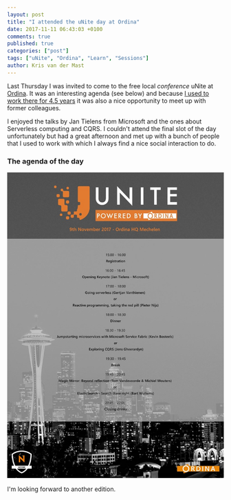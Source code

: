 ```yaml
---
layout: post
title: "I attended the uNite day at Ordina"
date: 2017-11-11 06:43:03 +0100
comments: true
published: true
categories: ["post"]
tags: ["uNite", "Ordina", "Learn", "Sessions"]
author: Kris van der Mast
---
```

Last Thursday I was invited to come to the free local _conference_ uNite at [Ordina](http://www.ordina.be). It was an interesting agenda (see below) and because [I used to work there for 4.5 years](https://www.linkedin.com/in/krisvandermast/) it was also a nice opportunity to meet up with former colleagues.  

I enjoyed the talks by Jan Tielens from Microsoft and the ones about Serverless computing and CQRS. I couldn't attend the final slot of the day unfortunately but had a great afternoon and met up with a bunch of people that I used to work with which I always find a nice social interaction to do.

### The agenda of the day

![uNite agenda](/images/ordina-unite-flyer-2017.jpg)

I'm looking forward to another edition. 
